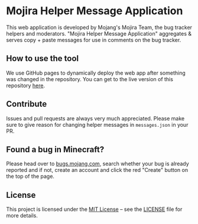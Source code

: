 # Mojira Helper Message Application

This web application is developed by Mojang's Mojira Team, the bug tracker helpers and moderators. "Mojira Helper Message Application" aggregates & serves copy + paste messages for use in comments on the bug tracker.

## How to use the tool

We use GitHub pages to dynamically deploy the web app after something was changed in the repository. You can get to the live version of this repository [here](https://mojira.github.io/helper-messages).

## Contribute

Issues and pull requests are always very much appreciated. Please make sure to give reason for changing helper messages in `messages.json` in your PR.

## Found a bug in Minecraft?

Please head over to [bugs.mojang.com](https://bugs.mojang.com), search whether your bug is already reported and if not, create an account and click the red "Create" button on the top of the page.

## License

This project is licensed under the [MIT License](https://opensource.org/licenses/MIT) – see the [LICENSE](LICENSE) file for more details.